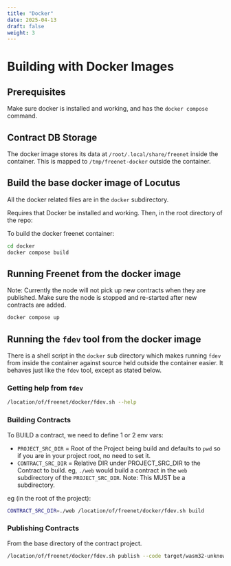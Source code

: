 ```yaml
---
title: "Docker"
date: 2025-04-13
draft: false
weight: 3
---
```


# Building with Docker Images

## Prerequisites

Make sure docker is installed and working, and has the `docker compose` command.

## Contract DB Storage

The docker image stores its data at `/root/.local/share/freenet` inside the
container. This is mapped to `/tmp/freenet-docker` outside the container.

## Build the base docker image of Locutus

All the docker related files are in the `docker` subdirectory.

Requires that Docker be installed and working. Then, in the root directory of the repo:

To build the docker freenet container:

```sh
cd docker
docker compose build
```

## Running Freenet from the docker image

Note: Currently the node will not pick up new contracts when they are published.
Make sure the node is stopped and re-started after new contracts are added.

```sh
docker compose up
```

## Running the `fdev` tool from the docker image

There is a shell script in the `docker` sub directory which makes running `fdev`
from inside the container against source held outside the container easier. It
behaves just like the `fdev` tool, except as stated below.

### Getting help from `fdev`

```sh
/location/of/freenet/docker/fdev.sh --help
```

### Building Contracts

To BUILD a contract, we need to define 1 or 2 env vars:

- `PROJECT_SRC_DIR` = Root of the Project being build and defaults to `pwd` so
  if you are in your project root, no need to set it.
- `CONTRACT_SRC_DIR` = Relative DIR under PROJECT_SRC_DIR to the Contract to
  build. eg, `./web` would build a contract in the `web` subdirectory of the
  `PROJECT_SRC_DIR`. Note: This MUST be a subdirectory.

eg (in the root of the project):

```sh
CONTRACT_SRC_DIR=./web /location/of/freenet/docker/fdev.sh build
```

### Publishing Contracts

From the base directory of the contract project.

```sh
/location/of/freenet/docker/fdev.sh publish --code target/wasm32-unknown-unknown/release/freenet_microblogging_web.wasm --state web/build/freenet/contract-state
```
